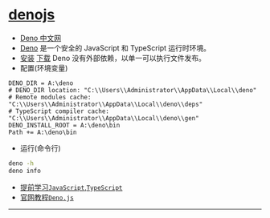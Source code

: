 # [denojs](https://deno.land/)

* [Deno 中文网](https://www.denojs.cn/)
* [Deno](https://deno.land/) 是一个安全的 JavaScript 和 TypeScript 运行时环境。
* [安装](https://www.denojs.cn/#installation)
    [下载](https://github.com/denoland/deno/releases) Deno 没有外部依赖，以单一可以执行文件发布。
* 配置(环境变量)
```
DENO_DIR = A:\deno
# DENO_DIR location: "C:\\Users\\Administrator\\AppData\\Local\\deno"
# Remote modules cache: "C:\\Users\\Administrator\\AppData\\Local\\deno\\deps"
# TypeScript compiler cache: "C:\\Users\\Administrator\\AppData\\Local\\deno\\gen"
DENO_INSTALL_ROOT = A:\deno\bin
Path += A:\deno\bin
```
* 运行(命令行)
~~~bash
deno -h
deno info
~~~
* [提前学习`JavaScript`,`TypeScript`](https://github.com/angenalZZZ/nodejs/blob/master/README.md)
* [官网教程`Deno.js`](https://deno.land/manual/getting_started)


----

